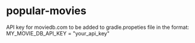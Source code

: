 # popular-movies

API key for moviedb.com to be added to gradle.propeties file in the format:
MY_MOVIE_DB_API_KEY = "your_api_key"
